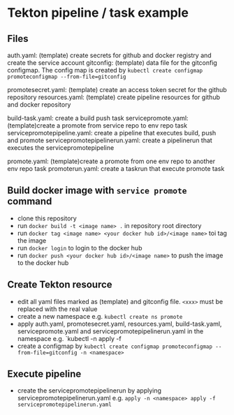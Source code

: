 # Tekton pipeline / task example

## Files

auth.yaml: (template) create secrets for github and docker registry and create the service account
gitconfig: (template) data file for the gitconfig configmap.  The config map is created by `kubectl create configmap promoteconfigmap --from-file=gitconfig`

promotesecret.yaml: (template) create an access token secret for the github repository
resources.yaml: (template) create pipeline resources for github and docker repository

build-task.yaml: create a build push task
servicepromote.yaml: (template)create a promote from service repo to env repo task
servicepromotepipeline.yaml: create a pipeline that executes build, push and promote
servicepromotepipelinerun.yaml: create a pipelinerun that executes the servicepromotepipeline

promote.yaml: (template)create a promote from one env repo to another env repo task
promoterun.yaml: create a taskrun that execute promote task

## Build docker image with `service promote` command

- clone this repository
- run `docker build -t <image name> .` in repository root directory
- run `docker tag <image name> <your docker hub id>/<image name>` toi tag the image
- run `docker login` to login to the docker hub
- run `docker push <your docker hub id>/<image name>` to push the image to the docker hub

## Create Tekton resource

- edit all yaml files marked as (template) and gitconfig file.  `<xxx>` must be replaced with the real value
- create a new namespace e.g. `kubectl create ns promote`
- apply auth.yaml, promotesecret.yaml, resources.yaml, build-task.yaml, servicepromote.yaml and servicepromotepipelinerun.yaml in the namespace e.g. `kubectl -n <namespace> apply -f <yaml file name>
- create a configmap by `kubectl create configmap promoteconfigmap --from-file=gitconfig -n <namespace>`

## Execute pipeline

- create the servicepromotepipelinerun by applying servicepromotepipelinerun.yaml e.g. `apply -n <namespace> apply -f servicepromotepipelinerun.yaml`
